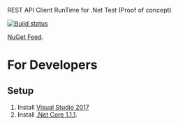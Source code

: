 REST API Client RunTime for .Net Test (Proof of concept)

[![Build status](https://ci.appveyor.com/api/projects/status/g9dia8i8hjgldk5b?svg=true)](https://ci.appveyor.com/project/sergey-shandar/rest-client-runtime-test-net-poc)

[NuGet Feed](https://ci.appveyor.com/nuget/rest-client-runtime-test-net-p-lft6230b45rt).

# For Developers

## Setup

1. Install [Visual Studio 2017](https://www.visualstudio.com/)
2. Install [.Net Core 1.1.1](https://github.com/dotnet/core/blob/master/release-notes/download-archives/1.1.1-download.md).

